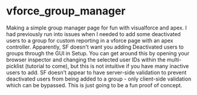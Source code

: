 # vforce_group_manager
Making a simple group manager page for fun with visualforce and apex. I had previously run into issues when I needed to add some deactivated users to a group for custom reporting in a vforce page with an apex controller. Apparently, SF doesn't want you adding Deactivated users to groups through the GUI in Setup. You can get around this by opening your browser inspector and changing the selected user IDs within the multi-picklist (tutorial to come), but this is not intuitive if you have many inactive users to add. SF doesn't appear to have server-side validation to prevent deactivated users from being added to a group - only client-side validation which can be bypassed. This is just going to be a fun proof of concept.
